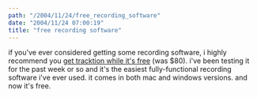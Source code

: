 ```yaml
---
path: "/2004/11/24/free_recording_software" 
date: "2004/11/24 07:00:19" 
title: "free recording software" 
---
```

<p>if you've ever considered getting some recording software, i highly recommend you <a href="http://my.mackie.com/profile/rgp_trk_nfra.asp?t=tnfra">get tracktion while it's free</a> (was $80). i've been testing it for the past week or so and it's the easiest fully-functional recording software i've ever used. it comes in both mac and windows versions. and now it's free.</p>